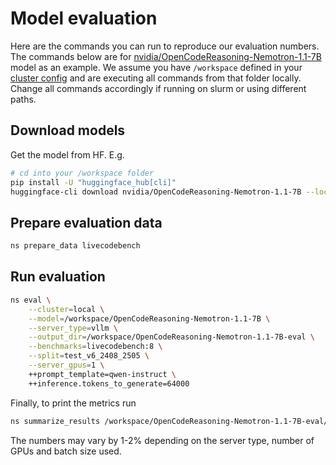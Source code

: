 # Model evaluation

Here are the commands you can run to reproduce our evaluation numbers.
The commands below are for [nvidia/OpenCodeReasoning-Nemotron-1.1-7B](https://huggingface.co/nvidia/OpenCodeReasoning-Nemotron-1.1-7B) model as an example.
We assume you have `/workspace` defined in your [cluster config](../../basics/cluster-configs.md) and are
executing all commands from that folder locally. Change all commands accordingly
if running on slurm or using different paths.

## Download models

Get the model from HF. E.g.

```bash
# cd into your /workspace folder
pip install -U "huggingface_hub[cli]"
huggingface-cli download nvidia/OpenCodeReasoning-Nemotron-1.1-7B --local-dir OpenCodeReasoning-Nemotron-1.1-7B
```
## Prepare evaluation data

```bash
ns prepare_data livecodebench
```

## Run evaluation

```bash
ns eval \
    --cluster=local \
    --model=/workspace/OpenCodeReasoning-Nemotron-1.1-7B \
    --server_type=vllm \
    --output_dir=/workspace/OpenCodeReasoning-Nemotron-1.1-7B-eval \
    --benchmarks=livecodebench:8 \
    --split=test_v6_2408_2505 \
    --server_gpus=1 \
    ++prompt_template=qwen-instruct \
    ++inference.tokens_to_generate=64000
```

Finally, to print the metrics run

```bash
ns summarize_results /workspace/OpenCodeReasoning-Nemotron-1.1-7B-eval/eval-results --cluster local
```

The numbers may vary by 1-2% depending on the server type, number of GPUs and batch size used.
